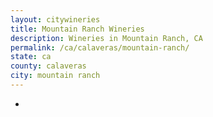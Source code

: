 ```yaml
---
layout: citywineries
title: Mountain Ranch Wineries
description: Wineries in Mountain Ranch, CA
permalink: /ca/calaveras/mountain-ranch/
state: ca
county: calaveras
city: mountain ranch
---
```

-
